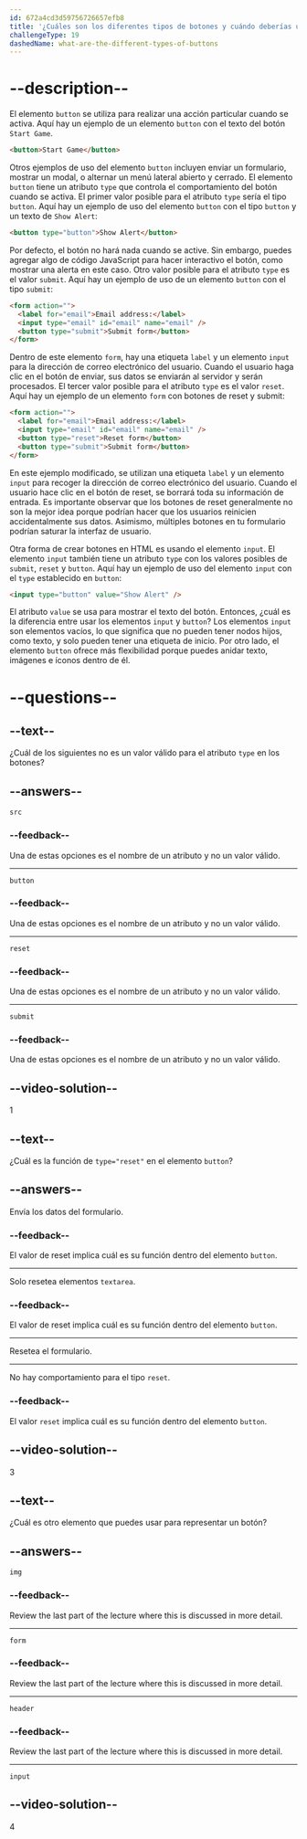 ```yaml
---
id: 672a4cd3d59756726657efb8
title: '¿Cuáles son los diferentes tipos de botones y cuándo deberías usarlos?'
challengeType: 19
dashedName: what-are-the-different-types-of-buttons
---
```


# --description--

El elemento `button` se utiliza para realizar una acción particular cuando se activa. Aquí hay un ejemplo de un elemento `button` con el texto del botón `Start Game`.

```html
<button>Start Game</button>
```

Otros ejemplos de uso del elemento `button` incluyen enviar un formulario, mostrar un modal, o alternar un menú lateral abierto y cerrado. El elemento `button` tiene un atributo `type` que controla el comportamiento del botón cuando se activa. El primer valor posible para el atributo `type` sería el tipo `button`. Aquí hay un ejemplo de uso del elemento `button` con el tipo `button` y un texto de `Show Alert`:

```html
<button type="button">Show Alert</button>
```

Por defecto, el botón no hará nada cuando se active. Sin embargo, puedes agregar algo de código JavaScript para hacer interactivo el botón, como mostrar una alerta en este caso. Otro valor posible para el atributo `type` es el valor `submit`. Aquí hay un ejemplo de uso de un elemento `button` con el tipo `submit`:

```html
<form action="">
  <label for="email">Email address:</label>
  <input type="email" id="email" name="email" />
  <button type="submit">Submit form</button>
</form>
```

Dentro de este elemento `form`, hay una etiqueta `label` y un elemento `input` para la dirección de correo electrónico del usuario. Cuando el usuario haga clic en el botón de enviar, sus datos se enviarán al servidor y serán procesados. El tercer valor posible para el atributo `type` es el valor `reset`. Aquí hay un ejemplo de un elemento `form` con botones de reset y submit:

```html
<form action="">
  <label for="email">Email address:</label>
  <input type="email" id="email" name="email" />
  <button type="reset">Reset form</button>
  <button type="submit">Submit form</button>
</form>
```

En este ejemplo modificado, se utilizan una etiqueta `label` y un elemento `input` para recoger la dirección de correo electrónico del usuario. Cuando el usuario hace clic en el botón de reset, se borrará toda su información de entrada. Es importante observar que los botones de reset generalmente no son la mejor idea porque podrían hacer que los usuarios reinicien accidentalmente sus datos. Asimismo, múltiples botones en tu formulario podrían saturar la interfaz de usuario.

Otra forma de crear botones en HTML es usando el elemento `input`. El elemento `input` también tiene un atributo `type` con los valores posibles de `submit`, `reset` y `button`. Aquí hay un ejemplo de uso del elemento `input` con el `type` establecido en `button`:

```html
<input type="button" value="Show Alert" />
```

El atributo `value` se usa para mostrar el texto del botón. Entonces, ¿cuál es la diferencia entre usar los elementos `input` y `button`? Los elementos `input` son elementos vacíos, lo que significa que no pueden tener nodos hijos, como texto, y solo pueden tener una etiqueta de inicio. Por otro lado, el elemento `button` ofrece más flexibilidad porque puedes anidar texto, imágenes e íconos dentro de él.

# --questions--

## --text--

¿Cuál de los siguientes no es un valor válido para el atributo `type` en los botones?

## --answers--

`src`

### --feedback--

Una de estas opciones es el nombre de un atributo y no un valor válido.

---

`button`

### --feedback--

Una de estas opciones es el nombre de un atributo y no un valor válido.

---

`reset`

### --feedback--

Una de estas opciones es el nombre de un atributo y no un valor válido.

---

`submit`

### --feedback--

Una de estas opciones es el nombre de un atributo y no un valor válido.

## --video-solution--

1

## --text--

¿Cuál es la función de `type="reset"` en el elemento `button`?

## --answers--

Envía los datos del formulario.

### --feedback--

El valor de reset implica cuál es su función dentro del elemento `button`.

---

Solo resetea elementos `textarea`.

### --feedback--

El valor de reset implica cuál es su función dentro del elemento `button`.

---

Resetea el formulario.

---

No hay comportamiento para el tipo `reset`.

### --feedback--

El valor `reset` implica cuál es su función dentro del elemento `button`.

## --video-solution--

3

## --text--

¿Cuál es otro elemento que puedes usar para representar un botón?

## --answers--

`img`

### --feedback--

Review the last part of the lecture where this is discussed in more detail.

---

`form`

### --feedback--

Review the last part of the lecture where this is discussed in more detail.

---

`header`

### --feedback--

Review the last part of the lecture where this is discussed in more detail.

---

`input`

## --video-solution--

4

